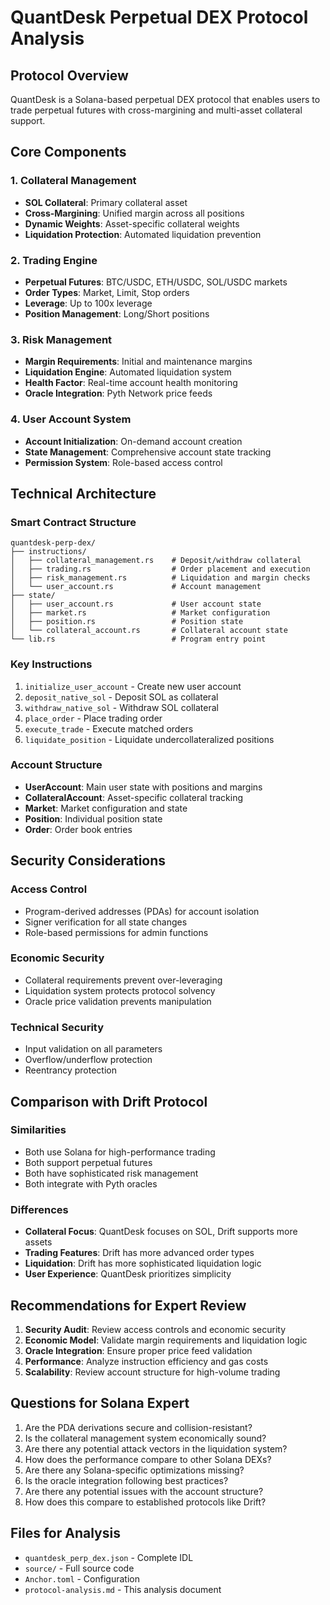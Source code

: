 # QuantDesk Perpetual DEX Protocol Analysis

## Protocol Overview

QuantDesk is a Solana-based perpetual DEX protocol that enables users to trade perpetual futures with cross-margining and multi-asset collateral support.

## Core Components

### 1. Collateral Management
- **SOL Collateral**: Primary collateral asset
- **Cross-Margining**: Unified margin across all positions
- **Dynamic Weights**: Asset-specific collateral weights
- **Liquidation Protection**: Automated liquidation prevention

### 2. Trading Engine
- **Perpetual Futures**: BTC/USDC, ETH/USDC, SOL/USDC markets
- **Order Types**: Market, Limit, Stop orders
- **Leverage**: Up to 100x leverage
- **Position Management**: Long/Short positions

### 3. Risk Management
- **Margin Requirements**: Initial and maintenance margins
- **Liquidation Engine**: Automated liquidation system
- **Health Factor**: Real-time account health monitoring
- **Oracle Integration**: Pyth Network price feeds

### 4. User Account System
- **Account Initialization**: On-demand account creation
- **State Management**: Comprehensive account state tracking
- **Permission System**: Role-based access control

## Technical Architecture

### Smart Contract Structure
```
quantdesk-perp-dex/
├── instructions/
│   ├── collateral_management.rs    # Deposit/withdraw collateral
│   ├── trading.rs                  # Order placement and execution
│   ├── risk_management.rs          # Liquidation and margin checks
│   └── user_account.rs             # Account management
├── state/
│   ├── user_account.rs             # User account state
│   ├── market.rs                   # Market configuration
│   ├── position.rs                 # Position state
│   └── collateral_account.rs       # Collateral account state
└── lib.rs                          # Program entry point
```

### Key Instructions
1. `initialize_user_account` - Create new user account
2. `deposit_native_sol` - Deposit SOL as collateral
3. `withdraw_native_sol` - Withdraw SOL collateral
4. `place_order` - Place trading order
5. `execute_trade` - Execute matched orders
6. `liquidate_position` - Liquidate undercollateralized positions

### Account Structure
- **UserAccount**: Main user state with positions and margins
- **CollateralAccount**: Asset-specific collateral tracking
- **Market**: Market configuration and state
- **Position**: Individual position state
- **Order**: Order book entries

## Security Considerations

### Access Control
- Program-derived addresses (PDAs) for account isolation
- Signer verification for all state changes
- Role-based permissions for admin functions

### Economic Security
- Collateral requirements prevent over-leveraging
- Liquidation system protects protocol solvency
- Oracle price validation prevents manipulation

### Technical Security
- Input validation on all parameters
- Overflow/underflow protection
- Reentrancy protection

## Comparison with Drift Protocol

### Similarities
- Both use Solana for high-performance trading
- Both support perpetual futures
- Both have sophisticated risk management
- Both integrate with Pyth oracles

### Differences
- **Collateral Focus**: QuantDesk focuses on SOL, Drift supports more assets
- **Trading Features**: Drift has more advanced order types
- **Liquidation**: Drift has more sophisticated liquidation logic
- **User Experience**: QuantDesk prioritizes simplicity

## Recommendations for Expert Review

1. **Security Audit**: Review access controls and economic security
2. **Economic Model**: Validate margin requirements and liquidation logic
3. **Oracle Integration**: Ensure proper price feed validation
4. **Performance**: Analyze instruction efficiency and gas costs
5. **Scalability**: Review account structure for high-volume trading

## Questions for Solana Expert

1. Are the PDA derivations secure and collision-resistant?
2. Is the collateral management system economically sound?
3. Are there any potential attack vectors in the liquidation system?
4. How does the performance compare to other Solana DEXs?
5. Are there any Solana-specific optimizations missing?
6. Is the oracle integration following best practices?
7. Are there any potential issues with the account structure?
8. How does this compare to established protocols like Drift?

## Files for Analysis

- `quantdesk_perp_dex.json` - Complete IDL
- `source/` - Full source code
- `Anchor.toml` - Configuration
- `protocol-analysis.md` - This analysis document
